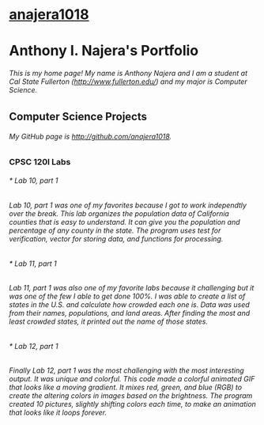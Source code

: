 # [anajera1018](https://anajera1018.github.io/)

# Anthony I. Najera's Portfolio

###### This is my home page! My name is Anthony Najera and I am a student at Cal State Fullerton (http://www.fullerton.edu/) and my major is Computer Science.

## Computer Science Projects

###### My GitHub page is http://github.com/anajera1018.

### CPSC 120l Labs

###### * Lab 10, part 1

###### Lab 10, part 1 was one of my favorites because I got to work independtly over the break. This lab organizes the population data of California counties that is easy to understand. It can give you the population and percentage of any county in the state. The program uses test for verification, vector for storing data, and functions for processing. 

###### * Lab 11, part 1

###### Lab 11, part 1 was also one of my favorite labs because it challenging but it was one of the few I able to get done 100%. I was able to create a list of states in the U.S. and calculate how crowded each one is. Data was used from their names, populations, and land areas. After finding the most and least crowded states, it printed out the name of those states.

###### * Lab 12, part 1

###### Finally Lab 12, part 1 was the most challenging with the most interesting output. It was unique and colorful. This code made a colorful animated GIF that looks like a moving gradient. It mixes red, green, and blue (RGB) to create the altering colors in images based on the brightness. The program created 10 pictures, slightly shifting colors each time, to make an animation that looks like it loops forever.
